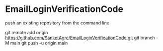 # EmailLoginVerificationCode
push an existing repository from the command line

git remote add origin https://github.com/SanketAgre/EmailLoginVerificationCode.git
git branch -M main
git push -u origin main
